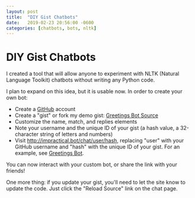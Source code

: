 ```yaml
---
layout: post
title:  "DIY Gist Chatbots"
date:   2019-02-23 20:56:00 -0600
categories: [chatbots, bots, nltk] 
---
```


# DIY Gist Chatbots

I created a tool that will allow anyone to experiment with NLTK (Natural Language Toolkit) chatbots without writing any Python code.

I plan to expand on this idea, but it is usable now. In order to create your own bot:

* Create a [GitHub](https://github.com) account
* Create a "gist" or fork my demo gist: [Greetings Bot Source](https://gist.github.com/cherdt/f29a847a08fdc24a42a8e427e079310c)
* Customize the name, match, and replies elements
* Note your username and the unique ID of your gist (a hash value, a 32-character string of letters and numbers)
* Visit http://impractical.bot/chat/user/hash, replacing "user" with your GitHub username and "hash" with the unique ID of your gist. For an example, see [Greetings Bot](http://impractical.bot/chat/cherdt/f29a847a08fdc24a42a8e427e079310c).

You can now interact with your custom bot, or share the link with your friends!

One more thing: if you update your gist, you'll need to let the site know to update the code. Just click the "Reload Source" link on the chat page.
